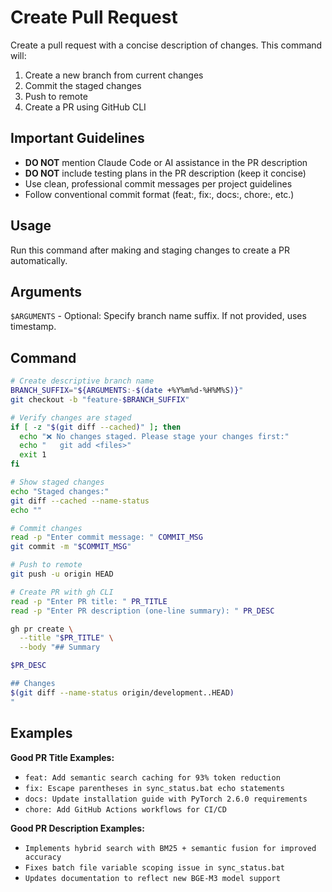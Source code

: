 # Create Pull Request

Create a pull request with a concise description of changes. This command will:
1. Create a new branch from current changes
2. Commit the staged changes
3. Push to remote
4. Create a PR using GitHub CLI

## Important Guidelines
- **DO NOT** mention Claude Code or AI assistance in the PR description
- **DO NOT** include testing plans in the PR description (keep it concise)
- Use clean, professional commit messages per project guidelines
- Follow conventional commit format (feat:, fix:, docs:, chore:, etc.)

## Usage
Run this command after making and staging changes to create a PR automatically.

## Arguments
`$ARGUMENTS` - Optional: Specify branch name suffix. If not provided, uses timestamp.

## Command
```bash
# Create descriptive branch name
BRANCH_SUFFIX="${ARGUMENTS:-$(date +%Y%m%d-%H%M%S)}"
git checkout -b "feature-$BRANCH_SUFFIX"

# Verify changes are staged
if [ -z "$(git diff --cached)" ]; then
  echo "❌ No changes staged. Please stage your changes first:"
  echo "   git add <files>"
  exit 1
fi

# Show staged changes
echo "Staged changes:"
git diff --cached --name-status
echo ""

# Commit changes
read -p "Enter commit message: " COMMIT_MSG
git commit -m "$COMMIT_MSG"

# Push to remote
git push -u origin HEAD

# Create PR with gh CLI
read -p "Enter PR title: " PR_TITLE
read -p "Enter PR description (one-line summary): " PR_DESC

gh pr create \
  --title "$PR_TITLE" \
  --body "## Summary

$PR_DESC

## Changes
$(git diff --name-status origin/development..HEAD)
"
```

## Examples

**Good PR Title Examples:**
- `feat: Add semantic search caching for 93% token reduction`
- `fix: Escape parentheses in sync_status.bat echo statements`
- `docs: Update installation guide with PyTorch 2.6.0 requirements`
- `chore: Add GitHub Actions workflows for CI/CD`

**Good PR Description Examples:**
- `Implements hybrid search with BM25 + semantic fusion for improved accuracy`
- `Fixes batch file variable scoping issue in sync_status.bat`
- `Updates documentation to reflect new BGE-M3 model support`
